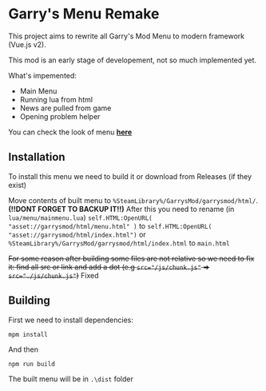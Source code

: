 # Garry's Menu Remake
This project aims to rewrite all Garry's Mod Menu to modern framework (Vue.js v2).

This mod is an early stage of developement, not so much implemented yet.

What's impemented:
- Main Menu
- Running lua from html
- News are pulled from game
- Opening problem helper

You can check the look of menu [**here**](https://vandercat.github.io/GmodMenuRemake/)

## Installation
To install this menu we need to build it or download from Releases (if they exist)

Move contents of built menu to `%SteamLibrary%/GarrysMod/garrysmod/html/`. **(!!DONT FORGET TO BACKUP IT!!)**
After this you need to rename (in `lua/menu/mainmenu.lua`) `self.HTML:OpenURL( "asset://garrysmod/html/menu.html" )` to `self.HTML:OpenURL( "asset://garrysmod/html/index.html")` or  `%SteamLibrary%/GarrysMod/garrysmod/html/index.html` to `main.html`

~~For some reason after building some files are not relative so we need to fix it:
find all src or link and add a dot (e.g `src="/js/chunk.js"` => `src="./js/chunk.js"`)~~ Fixed

## Building
First we need to install dependencies:
```
mpm install
```
And then

```
npm run build
```
The built menu will be in `.\dist` folder
